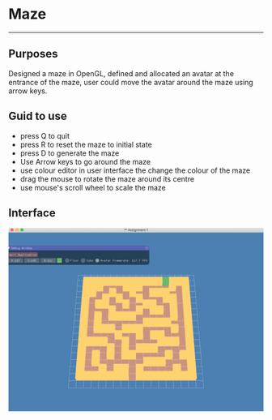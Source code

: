 # Maze

---

## Purposes
Designed a maze in OpenGL, defined and allocated an avatar at the entrance of the maze, user could move the avatar around the maze using arrow keys. 


## Guid to use

* press Q to quit 
* press R to reset the maze to initial state
* press D to generate the maze
* Use Arrow keys to go around the maze
* use colour editor in user interface the change the colour of the maze
* drag the mouse to rotate the maze around its centre
* use mouse's scroll wheel to scale the maze



## Interface
![Maze](maze.JPG)

